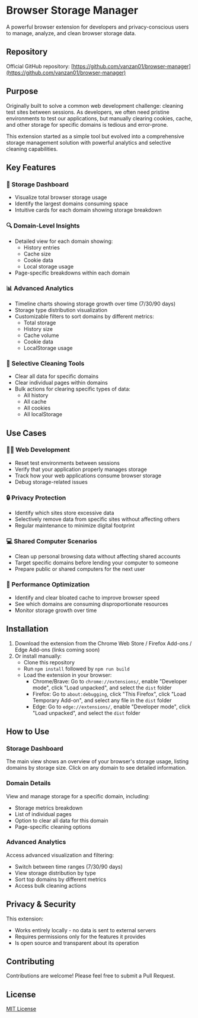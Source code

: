 # Browser Storage Manager

A powerful browser extension for developers and privacy-conscious users to manage, analyze, and clean browser storage data.

## Repository

Official GitHub repository: [https://github.com/vanzan01/browser-manager](https://github.com/vanzan01/browser-manager)

## Purpose

Originally built to solve a common web development challenge: cleaning test sites between sessions. As developers, we often need pristine environments to test our applications, but manually clearing cookies, cache, and other storage for specific domains is tedious and error-prone.

This extension started as a simple tool but evolved into a comprehensive storage management solution with powerful analytics and selective cleaning capabilities.

## Key Features

### 🧭 Storage Dashboard
- Visualize total browser storage usage
- Identify the largest domains consuming space
- Intuitive cards for each domain showing storage breakdown

### 🔍 Domain-Level Insights
- Detailed view for each domain showing:
  - History entries
  - Cache size
  - Cookie data
  - Local storage usage
- Page-specific breakdowns within each domain

### 📊 Advanced Analytics
- Timeline charts showing storage growth over time (7/30/90 days)
- Storage type distribution visualization
- Customizable filters to sort domains by different metrics:
  - Total storage
  - History size
  - Cache volume
  - Cookie data
  - LocalStorage usage

### 🧹 Selective Cleaning Tools
- Clear all data for specific domains
- Clear individual pages within domains
- Bulk actions for clearing specific types of data:
  - All history
  - All cache
  - All cookies
  - All localStorage

## Use Cases

### 👩‍💻 Web Development
- Reset test environments between sessions
- Verify that your application properly manages storage
- Track how your web applications consume browser storage
- Debug storage-related issues

### 🔒 Privacy Protection
- Identify which sites store excessive data
- Selectively remove data from specific sites without affecting others
- Regular maintenance to minimize digital footprint

### 💻 Shared Computer Scenarios
- Clean up personal browsing data without affecting shared accounts
- Target specific domains before lending your computer to someone
- Prepare public or shared computers for the next user

### 📱 Performance Optimization
- Identify and clear bloated cache to improve browser speed
- See which domains are consuming disproportionate resources
- Monitor storage growth over time

## Installation

1. Download the extension from the Chrome Web Store / Firefox Add-ons / Edge Add-ons (links coming soon)
2. Or install manually:
   - Clone this repository
   - Run `npm install` followed by `npm run build`
   - Load the extension in your browser:
     - Chrome/Brave: Go to `chrome://extensions/`, enable "Developer mode", click "Load unpacked", and select the `dist` folder
     - Firefox: Go to `about:debugging`, click "This Firefox", click "Load Temporary Add-on", and select any file in the `dist` folder
     - Edge: Go to `edge://extensions/`, enable "Developer mode", click "Load unpacked", and select the `dist` folder

## How to Use

### Storage Dashboard
The main view shows an overview of your browser's storage usage, listing domains by storage size. Click on any domain to see detailed information.

### Domain Details
View and manage storage for a specific domain, including:
- Storage metrics breakdown
- List of individual pages
- Option to clear all data for this domain
- Page-specific cleaning options

### Advanced Analytics
Access advanced visualization and filtering:
- Switch between time ranges (7/30/90 days)
- View storage distribution by type
- Sort top domains by different metrics
- Access bulk cleaning actions

## Privacy & Security

This extension:
- Works entirely locally - no data is sent to external servers
- Requires permissions only for the features it provides
- Is open source and transparent about its operation

## Contributing

Contributions are welcome! Please feel free to submit a Pull Request.

## License

[MIT License](LICENSE) 